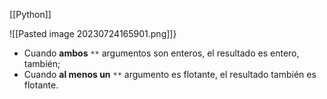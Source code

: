 [[Python]]

![[Pasted image 20230724165901.png]]}

- Cuando **ambos** `**` argumentos son enteros, el resultado es entero, también;
- Cuando **al menos un** `**` argumento es flotante, el resultado también es flotante.
